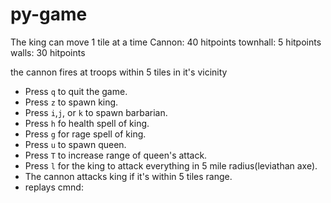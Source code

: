 # py-game
The king can move 1 tile at a time 
Cannon: 40 hitpoints
townhall: 5 hitpoints
walls: 30 hitpoints

the cannon fires at troops within 5 tiles in it's vicinity
- Press `q` to quit the game.
- Press `z` to spawn king.
- Press `i`,`j`, or `k` to spawn barbarian.
- Press `h` fo health spell of king.
- Press `g` for rage spell of king.
- Press `u` to spawn queen.
- Press `T` to increase range of queen's attack.
- Press `l` for the king to attack everything in 5 mile radius(leviathan axe).
- The cannon attacks king if it's within 5 tiles range. 
- replays cmnd: